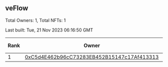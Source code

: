 ## veFlow

Total Owners: 1, Total NFTs: 1

Last built: Tue, 21 Nov 2023 06:16:50 GMT

| Rank | Owner | Voting Power | Influence | NFTs Id |
| --- | --- | --- | --- | --- |
  | 1 | [0xC5d4E462b96cC73283EB452B15147c17Af413313](https://debank.com/profile/0xC5d4E462b96cC73283EB452B15147c17Af413313?chain=canto) | 109,439.575 | 0.03603% | 1 |